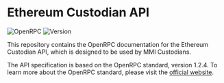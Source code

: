 # Ethereum Custodian API

![OpenRPC](https://img.shields.io/badge/OpenRPC-1.2.4-blue)
![Version](https://img.shields.io/badge/version-0.0.2-orange)

This repository contains the OpenRPC documentation for the Ethereum Custodian API, which is designed to be used by MMI Custodians.

The API specification is based on the OpenRPC standard, version 1.2.4. To learn more about the OpenRPC standard, please visit the [official website](https://www.open-rpc.org/).
